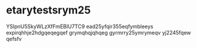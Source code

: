 # etarytestsrym25
YSIpnU5SkyWLzXfFmEBIU7TC9
ead25yfqir355eqfymbleeys
expirqhhje2hdgqeqegqef
grymqhqjqhqeg
gyrmrry25ymrymeqv
yj2245fqew
qefsfv
